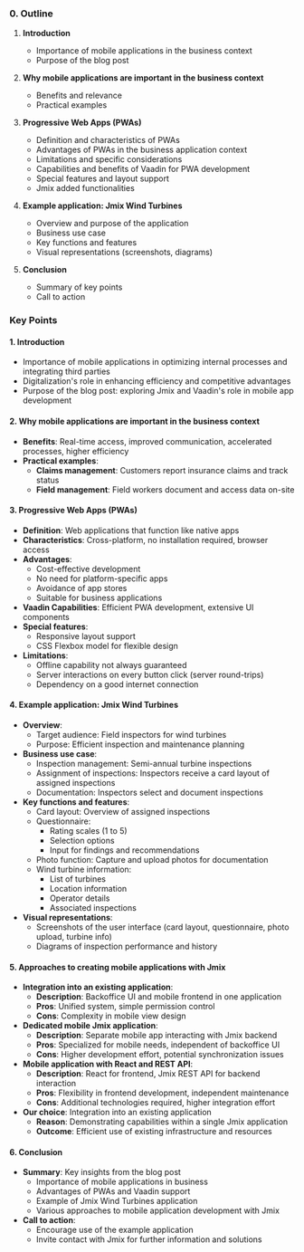 ### 0. Outline

1. **Introduction**
    - Importance of mobile applications in the business context
    - Purpose of the blog post

2. **Why mobile applications are important in the business context**
    - Benefits and relevance
    - Practical examples

3. **Progressive Web Apps (PWAs)**
    - Definition and characteristics of PWAs
    - Advantages of PWAs in the business application context
    - Limitations and specific considerations
    - Capabilities and benefits of Vaadin for PWA development
    - Special features and layout support
    - Jmix added functionalities

4. **Example application: Jmix Wind Turbines**
    - Overview and purpose of the application
    - Business use case
    - Key functions and features
    - Visual representations (screenshots, diagrams)

5. **Conclusion**
    - Summary of key points
    - Call to action

### Key Points

#### 1. Introduction
- Importance of mobile applications in optimizing internal processes and integrating third parties
- Digitalization's role in enhancing efficiency and competitive advantages
- Purpose of the blog post: exploring Jmix and Vaadin's role in mobile app development

#### 2. Why mobile applications are important in the business context
- **Benefits**: Real-time access, improved communication, accelerated processes, higher efficiency
- **Practical examples**:
    - **Claims management**: Customers report insurance claims and track status
    - **Field management**: Field workers document and access data on-site

#### 3. Progressive Web Apps (PWAs)
- **Definition**: Web applications that function like native apps
- **Characteristics**: Cross-platform, no installation required, browser access
- **Advantages**:
    - Cost-effective development
    - No need for platform-specific apps
    - Avoidance of app stores
    - Suitable for business applications
- **Vaadin Capabilities**: Efficient PWA development, extensive UI components
- **Special features**:
    - Responsive layout support
    - CSS Flexbox model for flexible design
- **Limitations**:
    - Offline capability not always guaranteed
    - Server interactions on every button click (server round-trips)
    - Dependency on a good internet connection

#### 4. Example application: Jmix Wind Turbines
- **Overview**:
    - Target audience: Field inspectors for wind turbines
    - Purpose: Efficient inspection and maintenance planning
- **Business use case**:
    - Inspection management: Semi-annual turbine inspections
    - Assignment of inspections: Inspectors receive a card layout of assigned inspections
    - Documentation: Inspectors select and document inspections
- **Key functions and features**:
    - Card layout: Overview of assigned inspections
    - Questionnaire:
        - Rating scales (1 to 5)
        - Selection options
        - Input for findings and recommendations
    - Photo function: Capture and upload photos for documentation
    - Wind turbine information:
        - List of turbines
        - Location information
        - Operator details
        - Associated inspections
- **Visual representations**:
    - Screenshots of the user interface (card layout, questionnaire, photo upload, turbine info)
    - Diagrams of inspection performance and history

#### 5. Approaches to creating mobile applications with Jmix
- **Integration into an existing application**:
    - **Description**: Backoffice UI and mobile frontend in one application
    - **Pros**: Unified system, simple permission control
    - **Cons**: Complexity in mobile view design
- **Dedicated mobile Jmix application**:
    - **Description**: Separate mobile app interacting with Jmix backend
    - **Pros**: Specialized for mobile needs, independent of backoffice UI
    - **Cons**: Higher development effort, potential synchronization issues
- **Mobile application with React and REST API**:
    - **Description**: React for frontend, Jmix REST API for backend interaction
    - **Pros**: Flexibility in frontend development, independent maintenance
    - **Cons**: Additional technologies required, higher integration effort
- **Our choice**: Integration into an existing application
    - **Reason**: Demonstrating capabilities within a single Jmix application
    - **Outcome**: Efficient use of existing infrastructure and resources

#### 6. Conclusion
- **Summary**: Key insights from the blog post
    - Importance of mobile applications in business
    - Advantages of PWAs and Vaadin support
    - Example of Jmix Wind Turbines application
    - Various approaches to mobile application development with Jmix
- **Call to action**:
    - Encourage use of the example application
    - Invite contact with Jmix for further information and solutions
